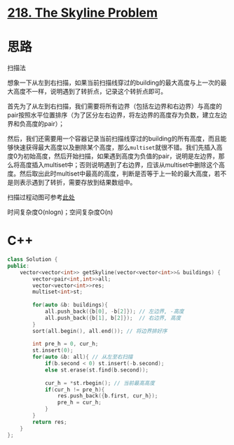 # [218. The Skyline Problem](https://leetcode.com/problems/the-skyline-problem/)

# 思路

扫描法

想象一下从左到右扫描，如果当前扫描线穿过的building的最大高度与上一次的最大高度不一样，说明遇到了转折点，记录这个转折点即可。

首先为了从左到右扫描，我们需要将所有边界（包括左边界和右边界）与高度的pair按照水平位置排序（为了区分左右边界，将左边界的高度存为负数，建立左边界和负高度的pair）；

然后，我们还需要用一个容器记录当前扫描线穿过的building的所有高度，而且能够快速获得最大高度以及删除某个高度，那么`multiset`就很不错。我们先插入高度0为初始高度，然后开始扫描，如果遇到高度为负值的pair，说明是左边界，那么将高度插入multiset中；否则说明遇到了右边界，应该从multiset中删除这个高度。然后取出此时multiset中最高的高度，判断是否等于上一轮的最大高度，若不是则表示遇到了转折，需要存放到结果数组中。

扫描过程动图可参考[此处](https://leetcode-cn.com/problems/the-skyline-problem/solution/218tian-ji-xian-wen-ti-sao-miao-xian-fa-by-ivan_al/)

时间复杂度O(nlogn)；空间复杂度O(n)

# C++
``` C++
class Solution {
public:
    vector<vector<int>> getSkyline(vector<vector<int>>& buildings) {
        vector<pair<int,int>>all;
        vector<vector<int>>res;
        multiset<int>st;
        
        for(auto &b: buildings){
            all.push_back({b[0], -b[2]}); // 左边界, -高度
            all.push_back({b[1], b[2]});  // 右边界, 高度
        }
        sort(all.begin(), all.end()); // 将边界排好序
        
        int pre_h = 0, cur_h;
        st.insert(0);
        for(auto &b: all){ // 从左至右扫描
            if(b.second < 0) st.insert(-b.second);
            else st.erase(st.find(b.second));
            
            cur_h = *st.rbegin(); // 当前最高高度
            if(cur_h != pre_h){
                res.push_back({b.first, cur_h});
                pre_h = cur_h;
            }
        }
        return res;
    }
};
```


